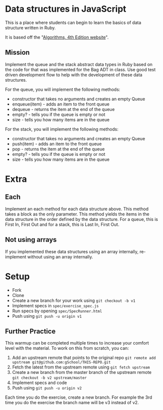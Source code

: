 # Data structures in JavaScript

This is a place where students can begin to learn the basics of 
data structure written in Ruby.

It is based off the "[Algorithms, 4th Edition website](http://algs4.cs.princeton.edu/)".

## Mission

Implement the queue and the stack abstract data types in Ruby based on the code
for that was implemented for the Bag ADT in class. Use good test driven development
flow to help with the development of these data structures.

For the queue, you will implement the following methods:

* constructor that takes no arguments and creates an empty Queue
* enqueue(item) - adds an item to the front queue
* dequeue - returns the item at the end of the queue
* empty? - tells you if the queue is empty or not
* size - tells you how many items are in the queue

For the stack, you will implement the following methods:

* constructor that takes no arguments and creates an empty Queue
* push(item) - adds an item to the front queue
* pop - returns the item at the end of the queue
* empty? - tells you if the queue is empty or not
* size - tells you how many items are in the queue

# Extra

## Each

Implement an each method for each data structure above. This method takes a block
as the only parameter. This method yields the items in the data structure in the order
defined by the data structure. For a queue, this is First In, First Out and for a
stack, this is Last In, First Out.

## Not using arrays

If you implemented these data structures using an array internally, re-implement without using an array internally.

# Setup

* Fork
* Clone
* Create a new branch for your work using `git checkout -b v1`
* Implement specs in `spec/exercise_spec.js`
* Run specs by opening `spec/SpecRunner.html`
* Push using `git push -u origin v1`

## Further Practice

This warmup can be completed multiple times to increase your comfort level with the material.
To work on this from scratch, you can:

1. Add an upstream remote that points to the original repo `git remote add upstream git@github.com:gSchool/THIS-REPO.git`
1. Fetch the latest from the upstream remote using `git fetch upstream`
1. Create a new branch from the master branch of the upstream remote `git checkout -b v2 upstream/master`
1. Implement specs and code
1. Push using `git push -u origin v2`

Each time you do the exercise, create a new branch. For example the 3rd time you do the exercise the branch
name will be v3 instead of v2.
